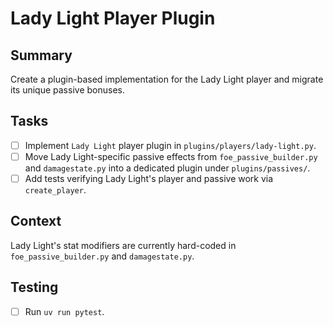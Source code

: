 # Lady Light Player Plugin

## Summary
Create a plugin-based implementation for the Lady Light player and migrate its unique passive bonuses.

## Tasks
- [ ] Implement `Lady Light` player plugin in `plugins/players/lady-light.py`.
- [ ] Move Lady Light-specific passive effects from `foe_passive_builder.py` and `damagestate.py` into a dedicated plugin under `plugins/passives/`.
- [ ] Add tests verifying Lady Light's player and passive work via `create_player`.

## Context
Lady Light's stat modifiers are currently hard-coded in `foe_passive_builder.py` and `damagestate.py`.

## Testing
- [ ] Run `uv run pytest`.
